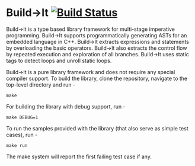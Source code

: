 # Build&rarr;It [![Build Status](https://travis-ci.com/AjayBrahmakshatriya/buildit.svg?branch=master)](https://travis-ci.com/AjayBrahmakshatriya/buildit)

Build&rarr;It is a type based library framework for multi-stage imperative programming. Build&rarr;It supports programmatically generating ASTs for an embedded language in C++. Build&rarr;It extracts expressions and statements by overloading the basic operators. Build&rarr;It also extracts the control flow by repeated execution and exploration of all branches. Build&rarr;It uses static tags to detect loops and unroll static loops. 

Build&rarr;It is a pure library framework and does not require any special compiler support. 
To build the library, clone the repository, navigate to the top-level directory and run - 

```
make
```

For building the library with debug support, run -

```
make DEBUG=1
```

To run the samples provided with the library (that also serve as simple test cases), run - 

```
make run
```

The make system will report the first failing test case if any. 
